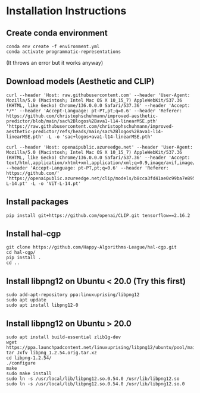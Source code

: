 # Installation Instructions

## Create conda environment

```
conda env create -f environment.yml 
conda activate programmatic-representations
```

(It throws an error but it works anyway)

## Download models (Aesthetic and CLIP)

```
curl --header 'Host: raw.githubusercontent.com' --header 'User-Agent: Mozilla/5.0 (Macintosh; Intel Mac OS X 10_15_7) AppleWebKit/537.36 (KHTML, like Gecko) Chrome/136.0.0.0 Safari/537.36' --header 'Accept: */*' --header 'Accept-Language: pt-PT,pt;q=0.6' --header 'Referer: https://github.com/christophschuhmann/improved-aesthetic-predictor/blob/main/sac%2Blogos%2Bava1-l14-linearMSE.pth' 'https://raw.githubusercontent.com/christophschuhmann/improved-aesthetic-predictor/refs/heads/main/sac%2Blogos%2Bava1-l14-linearMSE.pth' -L -o 'sac+logos+ava1-l14-linearMSE.pth'
  
curl --header 'Host: openaipublic.azureedge.net' --header 'User-Agent: Mozilla/5.0 (Macintosh; Intel Mac OS X 10_15_7) AppleWebKit/537.36 (KHTML, like Gecko) Chrome/136.0.0.0 Safari/537.36' --header 'Accept: text/html,application/xhtml+xml,application/xml;q=0.9,image/avif,image/webp,image/apng,*/*;q=0.8' --header 'Accept-Language: pt-PT,pt;q=0.6' --header 'Referer: https://github.com/' 'https://openaipublic.azureedge.net/clip/models/b8cca3fd41ae0c99ba7e8951adf17d267cdb84cd88be6f7c2e0eca1737a03836/ViT-L-14.pt' -L -o 'ViT-L-14.pt'
```

## Install packages
```
pip install git+https://github.com/openai/CLIP.git tensorflow==2.16.2
```

## Install hal-cgp

```
git clone https://github.com/Happy-Algorithms-League/hal-cgp.git
cd hal-cgp/
pip install .
cd ..
```

## Install libpng12 on Ubuntu < 20.0 (Try this first)

```
sudo add-apt-repository ppa:linuxuprising/libpng12
sudo apt update
sudo apt install libpng12-0
```

## Install libpng12 on Ubuntu > 20.0

```
sudo apt install build-essential zlib1g-dev
wget https://ppa.launchpadcontent.net/linuxuprising/libpng12/ubuntu/pool/main/libp/libpng/libpng_1.2.54.orig.tar.xz
tar Jxfv libpng_1.2.54.orig.tar.xz
cd libpng-1.2.54/
./configure
make
sudo make install
sudo ln -s /usr/local/lib/libpng12.so.0.54.0 /usr/lib/libpng12.so
sudo ln -s /usr/local/lib/libpng12.so.0.54.0 /usr/lib/libpng12.so.0
```
